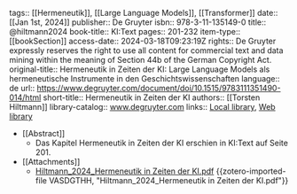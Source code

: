 tags:: [[Hermeneutik]], [[Large Language Models]], [[Transformer]]
date:: [[Jan 1st, 2024]]
publisher:: De Gruyter
isbn:: 978-3-11-135149-0
title:: @hiltmann2024
book-title:: KI:Text
pages:: 201-232
item-type:: [[bookSection]]
access-date:: 2024-03-18T09:23:19Z
rights:: De Gruyter expressly reserves the right to use all content for commercial text and data mining within the meaning of Section 44b of the German Copyright Act.
original-title:: Hermeneutik in Zeiten der KI: Large Language Models als hermeneutische Instrumente in den Geschichtswissenschaften
language:: de
url:: https://www.degruyter.com/document/doi/10.1515/9783111351490-014/html
short-title:: Hermeneutik in Zeiten der KI
authors:: [[Torsten Hiltmann]]
library-catalog:: www.degruyter.com
links:: [Local library](zotero://select/groups/2386895/items/AAGRJEN8), [Web library](https://www.zotero.org/groups/2386895/items/AAGRJEN8)

- [[Abstract]]
	- Das Kapitel Hermeneutik in Zeiten der KI erschien in KI:Text auf Seite 201.
- [[Attachments]]
	- [Hiltmann_2024_Hermeneutik in Zeiten der KI.pdf](https://www.degruyter.com/document/doi/10.1515/9783111351490-014/pdf?licenseType=open-access) {{zotero-imported-file VASDGTHH, "Hiltmann_2024_Hermeneutik in Zeiten der KI.pdf"}}